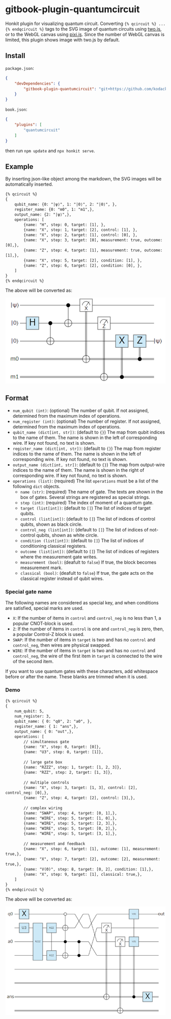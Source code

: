 # gitbook-plugin-quantumcircuit
Honkit plugin for visualizing quantum circuit.
Converting `{% qcircuit %} ... {% endqcircuit %}` tags to the SVG image of quantum circuits using [two.js](https://two.js.org/), or to the WebGL canvas using [pixi.js](https://pixijs.com/). Since the number of WebGL canvas is limited, this plugin shows image with two.js by default.

## Install

`package.json`:

```json
{
    "devDependencies": {
        "gitbook-plugin-quantumcircuit": "git+https://github.com/kodack64/gitbook-plugin-quantumcircuit",
    }
}
```

`book.json`:

```json
{
	"plugins": [
		"quantumcircuit"
	]
}
```

then run `npm update` and `npx honkit serve`.

## Example

By inserting json-like object among the markdown, the SVG images will be automatically inserted.

```
{% qcircuit %}
{
    qubit_name: {0: "|ψ⟩", 1: "|0⟩", 2: "|0⟩", },
    register_name: {0: "m0", 1: "m1",},
    output_name: {2: "|ψ⟩",},
    operations: [
        {name: "H", step: 0, target: [1], }, 
        {name: "X", step: 1, target: [2], control: [1], }, 
        {name: "X", step: 2, target: [1], control: [0], }, 
        {name: "X", step: 3, target: [0], measurement: true, outcome: [0],}, 
        {name: "Z", step: 4, target: [1], measurement: true, outcome: [1],}, 
        {name: "X", step: 5, target: [2], condition: [1], }, 
        {name: "Z", step: 6, target: [2], condition: [0], }, 
    ]
}
{% endqcircuit %}
```

The above will be converted as:

<img src="./example/bell.png"/>


## Format

- `num_qubit (int)`: (optional) The number of qubit. If not assigned, determined from the maximum index of operations.
- `num_register (int)`: (optional) The number of register. If not assigned, determined from the maximum index of operations.
- `qubit_name (dict[int, str])`: (default to `{}`) The map from qubit indices to the name of them. The name is shown in the left of corresponding wire. If key not found, no text is shown.
- `register_name (dict[int, str])`: (default to `{}`) The map from register indices to the name of them. The name is shown in the left of corresponding wire. If key not found, no text is shown.
- `output_name (dict[int, str])`: (default to `{}`) The map from output-wire indices to the name of them. The name is shown in the right of corresponding wire. If key not found, no text is shown.
- `operations (list)`: (required) The list `operations` must be a list of the following `dict` objects.
  - `name (str)`: (required) The name of gate. The texts are shown in the box of gates. Several strings are registered as special strings.
  - `step (int)`: (required) The index of moment of a quantum gate.
  - `target (list[int])`: (default to `[]`) The list of indices of target qubits.
  - `control (list[int])`: (default to `[]`) The list of indices of control qubits, shown as black circle.
  - `control_neg (list[int])`: (default to `[]`) The list of indices of not-control qubits, shown as white circle.
  - `condition (list[int])`: (default to `[]`) The list of indices of conditioning classical registers.
  - `outcome (list[int])`: (default to `[]`) The list of indices of registers where the measurement gate writes.
  - `measurement (bool)`: (deafult to `false`) If true, the block becomes measurement mark.
  - `classical (bool)`: (deafult to `false`) If true, the gate acts on the classical register instead of qubit wires.

### Special gate name

The following names are considered as special key, and when conditions are satisfied, special marks are used.

- `X`: If the number of items in `control` and `control_neg` is no less than 1, a popular CNOT-block is used.
- `Z`: If the number of items in `control` is one and `control_neg` is zero, then, a popular Control-Z block is used.
- `SWAP`: If the number of items in `target` is two and has no `control` and `control_neg`, then wires are physical swapped.
- `WIRE`: If the number of items in `target` is two and has no `control` and `control_neg`, the wire of the first item in `target` is connected to the wire of the second item. 

If you want to use quantum gates with these characters, add whitespace before or after the name. These blanks are trimmed when it is used.

### Demo

```
{% qcircuit %}
{
    num_qubit: 5,
    num_register: 3,
    qubit_name: { 0: "q0", 2: "a0", },
    register_name: { 1: "ans",},
    output_name: { 0: "out",},
    operations: [
        // simultaneous gate
        {name: "X", step: 0, target: [0]}, 
        {name: "U3", step: 0, target: [1]}, 

        // large gate box
        {name: "RZZZ", step: 1, target: [1, 2, 3]}, 
        {name: "RZZ", step: 2, target: [1, 3]}, 

        // multiple controls
        {name: "X", step: 3, target: [1, 3], control: [2], control_neg: [0],}, 
        {name: "Z", step: 4, target: [2], control: [3],}, 

        // complex wiring
        {name: "SWAP", step: 4, target: [0, 1],}, 
        {name: "WIRE", step: 5, target: [1, 0],}, 
        {name: "WIRE", step: 5, target: [2, 3],}, 
        {name: "WIRE", step: 5, target: [0, 2],}, 
        {name: "WIRE", step: 5, target: [3, 1],}, 

        // measurement and feedback
        {name: "X", step: 6, target: [1], outcome: [1], measurement: true,}, 
        {name: "X", step: 7, target: [2], outcome: [2], measurement: true,}, 
        {name: "V(Θ)", step: 8, target: [0, 2], condition: [1],}, 
        {name: "X", step: 9, target: [1], classical: true,}, 
    ]
}
{% endqcircuit %}
```

The above will be converted as:

<img src="./example/random.png"/>
